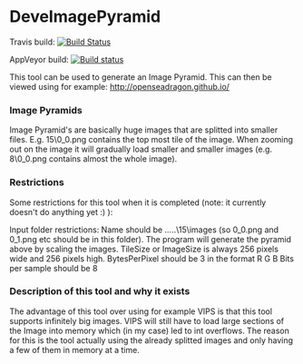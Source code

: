 # DeveImagePyramid

Travis build:
[![Build Status](https://travis-ci.org/devedse/DeveImagePyramid.svg?branch=master)](https://travis-ci.org/devedse/DeveImagePyramid)

AppVeyor build:
[![Build status](https://ci.appveyor.com/api/projects/status/15gtuquw936j7veb?svg=true)](https://ci.appveyor.com/project/devedse/deveimagepyramid)

This tool can be used to generate an Image Pyramid. This can then be viewed using for example:
http://openseadragon.github.io/

### Image Pyramids

Image Pyramid's are basically huge images that are splitted into smaller files. E.g. 15\0_0.png contains the top most tile of the image.
When zooming out on the image it will gradually load smaller and smaller images (e.g. 8\0_0.png contains almost the whole image).

### Restrictions

Some restrictions for this tool when it is completed (note: it currently doesn't do anything yet :) ):

Input folder restrictions:
Name should be .....\15\images (so 0_0.png and 0_1.png etc should be in this folder). The program will generate the pyramid above by scaling the images.
TileSize or ImageSize is always 256 pixels wide and 256 pixels high.
BytesPerPixel should be 3 in the format R G B
Bits per sample should be 8

### Description of this tool and why it exists

The advantage of this tool over using for example VIPS is that this tool supports infinitely big images. VIPS will still have to load large sections of the Image into memory which (in my case) led to int overflows.
The reason for this is the tool actually using the already splitted images and only having a few of them in memory at a time.